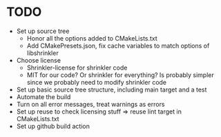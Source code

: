 <!--
SPDX-FileCopyrightText: 2025 Thomas Mathys
SPDX-License-Identifier: MIT
-->

# TODO
* Set up source tree
  * Honor all the options added to CMakeLists.txt
  * Add CMakePresets.json, fix cache variables to match options of libshrinkler
* Choose license
  * Shrinkler-license for shrinkler code
  * MIT for our code? Or shrinkler for everything? Is probably simpler since we probably need to modify shrinkler code
* Set up basic source tree structure, including main target and a test
* Automate the build
* Turn on all error messages, treat warnings as errors
* Set up reuse to check licensing stuff => reuse lint target in CMakeLists.txt
* Set up github build action
